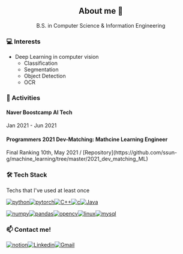 <h2 align="center">About me 👋 </h2>

<p align="center">B.S. in Computer Science & Information Engineering</p>

<h3>💻 Interests</h3>

- Deep Learning in computer vision
  - Classification
  - Segmentation
  - Object Detection
  - OCR



<h3>👯 Activities</h3>

<h4>Naver Boostcamp AI Tech</h4> Jan 2021 - Jun 2021



<h4>Programmers 2021 Dev-Matching: Mathcine Learning Engineer</h4> 
Final Ranking 10th, May 2021 / 
[Repository](https://github.com/ssun-g/machine_learning/tree/master/2021_dev_matching_ML)



<h3>🛠 Tech Stack</h3> Techs that I've used at least once

[![python](http://img.shields.io/badge/-python-3776AB?style=flat-square&logo=python&logoColor=white)]()[![pytorch](http://img.shields.io/badge/-PyTorch-ee4c2c?style=flat-square&logo=PyTorch&logoColor=white)]()[![C++](https://img.shields.io/badge/C++-00599C?style=flat-square&logo=C%2B%2B&logoColor=white)]()[![c](https://img.shields.io/badge/c-A8B9CC?style=flat-square&logo=c&logoColor=white)]()[![Java](https://img.shields.io/badge/-Java-007396?style=flat-square&logo=Java&logoColor=white)]()

[![numpy](https://img.shields.io/badge/NumPy-0123243?style=flat-square&logo=NumPy&logoColor=white)]()[![pandas](https://img.shields.io/badge/pandas-150458?style=flat-square&logo=pandas&logoColor=white)]()[![opencv](https://img.shields.io/badge/OpenCV-5C3EE8?style=flat-square&logo=OpenCV&logoColor=white)]()[![linux](https://img.shields.io/badge/Linux-FCC624?style=flat-square&logo=Linux&logoColor=white)]()[![mysql](https://img.shields.io/badge/MySQL-4479A1?style=flat-square&logo=MySQL&logoColor=white)]()



<h3>📫 Contact me!</h3>

[![notion](http://img.shields.io/badge/Notion-000000?style=flat-square&logo=Notion&link=https://www.notion.so/Jinsung-s-Activities-AI-2e0fc04e5a914941b4a141ed4d4848a7)](https://www.notion.so/Jinsung-s-Activities-AI-2e0fc04e5a914941b4a141ed4d4848a7)[![Linkedin](http://img.shields.io/badge/-LinkedIn-0A66C2?style=flat-square&logo=LinkedIn&link=https://www.linkedin.com/in/jinsung-lee-78556113a/)](https://www.linkedin.com/in/jinsung-lee-78556113a/)[![Gmail](http://img.shields.io/badge/-Gmail-EA4335?style=flat-square&logo=Gmail&logoColor=ffffff&link=jinsung3325@gmail.com)](jinsung@gmail.com)
